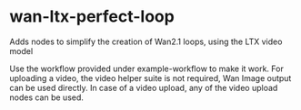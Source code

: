 # wan-ltx-perfect-loop
Adds nodes to simplify the creation of Wan2.1 loops, using the LTX video model

Use the workflow provided under example-workflow to make it work.
For uploading a video, the video helper suite is not required, Wan Image output can be used directly. In case of a video upload, any of the video upload nodes can be used.